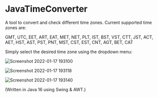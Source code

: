 # JavaTimeConverter
 A tool to convert and check different time zones. Current supported time zones are:
 
 GMT, UTC, EET, ART, EAT, MET, NET, PLT,
 IST, BST, VST, CTT, JST, ACT, AET, HST, AST,
 PST, PNT, MST, CST, EST, CNT, AGT, BET, CAT
 
 Simply select the desired time zone using the dropdown menu:
 
 
 ![Screenshot 2022-01-17 193100](https://user-images.githubusercontent.com/67865006/149822320-16d650b6-a1bd-4f0c-9ec5-07fa1c4d6d3a.png)


![Screenshot 2022-01-17 193118](https://user-images.githubusercontent.com/67865006/149822325-7dfaea30-b06c-4b19-a4b3-2317b782bc39.png)

           
![Screenshot 2022-01-17 193140](https://user-images.githubusercontent.com/67865006/149822267-fdb45c75-06ee-49cf-9e67-640003b53dc3.png)


 (Written in Java 16 using Swing & AWT.)      
